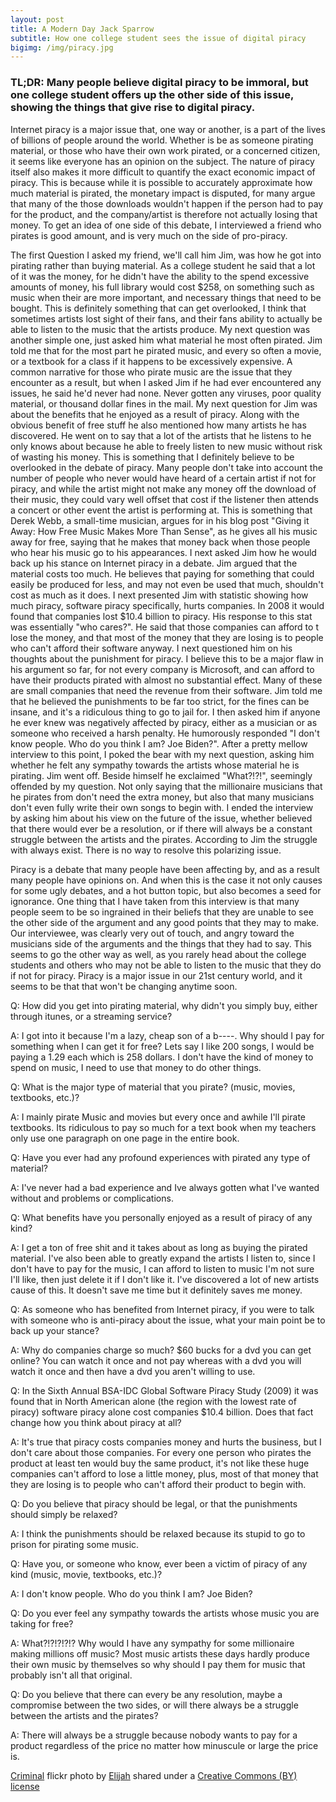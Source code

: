 ```yaml
---
layout: post
title: A Modern Day Jack Sparrow
subtitle: How one college student sees the issue of digital piracy
bigimg: /img/piracy.jpg
---
```


### TL;DR: Many people believe digital piracy to be immoral, but one college student offers up the other side of this issue, showing the things that give rise to digital piracy.

Internet piracy is a major issue that, one way or another, is a part of the lives of billions of people around the world. Whether is be as someone pirating material, or those who have their own work pirated, or a concerned citizen, it seems like everyone has an opinion on the subject. The nature of piracy itself also makes it more difficult to quantify the exact economic impact of piracy. This is because while it is possible to accurately approximate how much material is pirated, the monetary impact is disputed, for many argue that many of the those downloads wouldn't happen if the person had to pay for the product, and the company/artist is therefore not actually losing that money. To get an idea of one side of this debate, I interviewed a friend who pirates is good amount, and is very much on the side of pro-piracy.

The first Question I asked my friend, we'll call him Jim, was how he got into pirating rather than buying material. As a college student he said that a lot of it was the money, for he didn't have the ability to the spend excessive amounts of money, his full library would cost $258, on something such as music when their are more important, and necessary things that need to be bought. This is definitely something that can get overlooked, I think that sometimes artists lost sight of their fans, and their fans ability to actually be able to listen to the music that the artists produce. My next question was another simple one, just asked him what material he most often pirated. Jim told me that for the most part he pirated music, and every so often a movie, or a textbook for a class if it happens to be excessively expensive. A common narrative for those who pirate music are the issue that they encounter as a result, but when I asked Jim if he had ever encountered any issues, he said he'd never had none. Never gotten any viruses, poor quality material, or thousand dollar fines in the mail. My next question for Jim was about the benefits that he enjoyed as a result of piracy. Along with the obvious benefit of free stuff he also mentioned how many artists he has discovered. He went on to say that a lot of the artists that he listens to he only knows about because he able to freely listen to new music without risk of wasting his money. This is something that I definitely believe to be overlooked in the debate of piracy. Many people don't take into account the number of people who never would have heard of a certain artist if not for piracy, and while the artist might not make any money off the download of their music, they could vary well offset that cost if the listener then attends a concert or other event the artist is performing at. This is something that Derek Webb, a small-time musician, argues for in his blog post "Giving it Away: How Free Music Makes More Than Sense", as he gives all his music away for free, saying that he makes that money back when those people who hear his music go to his appearances. I next asked Jim how he would back up his stance on Internet piracy in a debate. Jim argued that the material costs too much. He believes that paying for something that could easily be produced for less, and may not even be used that much, shouldn't cost as much as it does. I next presented Jim with statistic showing how much piracy, software piracy specifically, hurts companies. In 2008 it would found that companies lost $10.4 billion to piracy. His response to this stat was essentially "who cares?". He said that those companies can afford to t lose the money, and that most of the money that they are losing is to people who can't afford their software anyway. I next questioned him on his thoughts about the punishment for piracy. I believe this to be a major flaw in his argument so far, for not every company is Microsoft, and can afford to have their products pirated with almost no substantial effect. Many of these are small companies that need the revenue from their software. Jim told me that he believed the punishments to be far too strict, for the fines can be insane, and it's a ridiculous thing to go to jail for. I then asked him if anyone he ever knew was negatively affected by piracy, either as a musician or as someone who received a harsh penalty. He humorously responded "I don't know people. Who do you think I am? Joe Biden?". After a pretty mellow interview to this point, I poked the bear with my next question, asking him whether he felt any sympathy towards the artists whose material he is pirating. Jim went off. Beside himself he exclaimed "What?!?!", seemingly offended by my question. Not only saying that the millionaire musicians that he pirates from don't need the extra money, but also that many musicians don't even fully write their own songs to begin with. I ended the interview by asking him about his view on the future of the issue, whether believed that there would ever be a resolution, or if there will always be a constant struggle between the artists and the pirates. According to Jim the struggle with always exist. There is no way to resolve this polarizing issue.

Piracy is a debate that many people have been affecting by, and as a result many people have opinions on. And when this is the case it not only causes for some ugly debates, and a hot button topic, but also becomes a seed for ignorance. One thing that I have taken from this interview is that many people seem to be so ingrained in their beliefs that they are unable to see the other side of the argument and any good points that they may to make. Our interviewee, was clearly very out of touch, and angry toward the musicians side of the arguments and the things that they had to say. This seems to go the other way as well, as you rarely head about the college students and others who may not be able to listen to the music that they do if not for piracy. Piracy is a major issue in our 21st century world, and it seems to be that that won't be changing anytime soon.

Q: How did you get into pirating material, why didn't you simply buy, either through itunes, or a streaming service?

A: I got into it because I'm a lazy, cheap son of a b----. Why should I pay for something when I can get it for free? Lets say I like 200 songs, I would be paying a 1.29 each which is 258 dollars. I don't have the kind of money to spend on music, I need to use that money to do other things.

Q: What is the major type of material that you pirate? (music, movies, textbooks, etc.)?

A: I mainly pirate Music and movies but every once and awhile I'll pirate textbooks. Its ridiculous to pay so much for a text book when my teachers only use one paragraph on one page in the entire book.

Q: Have you ever had any profound experiences with pirated any type of material?

A: I've never had a bad experience and Ive always gotten what I've wanted without and problems or complications.

Q: What benefits have you personally enjoyed as a result of piracy of any kind?

A: I get a ton of free shit and it takes about as long as buying the pirated material. I've also been able to greatly expand the artists I listen to, since I don't have to pay for the music, I can afford to listen to music I'm not sure I'll like, then just delete it if I don't like it. I've discovered a lot of new artists cause of this. It doesn't save me time but it definitely saves me money.

Q: As someone who has benefited from Internet piracy, if you were to talk with someone who is anti-piracy about the issue, what your main point be to back up your stance?

A: Why do companies charge so much? $60 bucks for a dvd you can get online? You can watch it once and not pay whereas with a dvd you will watch it once and then have a dvd you aren't willing to use.

Q: In the Sixth Annual BSA-IDC Global Software Piracy Study (2009) it was found that in North American alone (the region with the lowest rate of piracy) software piracy alone cost companies $10.4 billion. Does that fact change how you think about piracy at all?

A: It's true that piracy costs companies money and hurts the business, but I don't care about those companies. For every one person who pirates the product at least ten would buy the same product, it's not like these huge companies can't afford to lose a little money, plus, most of that money that they are losing is to people who can't afford their product to begin with.

Q: Do you believe that piracy should be legal, or that the punishments should simply be relaxed?

A: I think the punishments should be relaxed because its stupid to go to prison for pirating some music.

Q: Have you, or someone who know, ever been a victim of piracy of any kind (music, movie, textbooks, etc.)?

A: I don't know people. Who do you think I am? Joe Biden?

Q: Do you ever feel any sympathy towards the artists whose music you are taking for free?

A: What?!?!?!?!? Why would I have any sympathy for some millionaire making millions off music? Most music artists these days hardly produce their own music by themselves so why should I pay them for music that probably isn't all that original.

Q: Do you believe that there can every be any resolution, maybe a compromise between the two sides, or will there always be a struggle between the artists and the pirates?

A: There will always be a struggle because nobody wants to pay for a product regardless of the price no matter how minuscule or large the price is.

<a title="Criminal" href="https://flickr.com/photos/evdg/15317533">Criminal</a> flickr photo by <a href="https://flickr.com/people/evdg">Elijah</a> shared under a <a href="https://creativecommons.org/licenses/by/2.0/">Creative Commons (BY) license</a>
